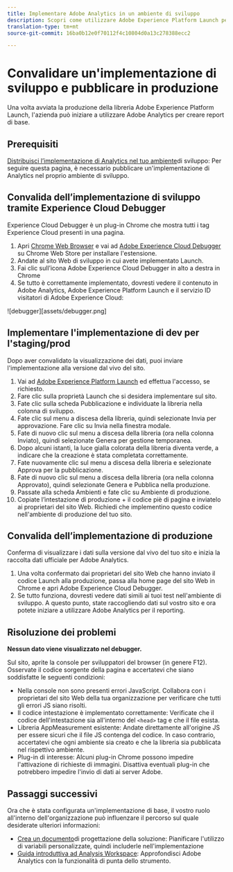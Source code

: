 ```yaml
---
title: Implementare Adobe Analytics in un ambiente di sviluppo
description: Scopri come utilizzare Adobe Experience Platform Launch per distribuire Adobe Analytics al tuo ambiente di sviluppo.
translation-type: tm+mt
source-git-commit: 16ba0b12e0f70112f4c10804d0a13c278388ecc2

---
```



# Convalidare un'implementazione di sviluppo e pubblicare in produzione

Una volta avviata la produzione della libreria Adobe Experience Platform Launch, l'azienda può iniziare a utilizzare Adobe Analytics per creare report di base.

## Prerequisiti

[Distribuisci l’implementazione di Analytics nel tuo ambiente](deploy-dev.md)di sviluppo: Per seguire questa pagina, è necessario pubblicare un'implementazione di Analytics nel proprio ambiente di sviluppo.

## Convalida dell’implementazione di sviluppo tramite Experience Cloud Debugger

Experience Cloud Debugger è un plug-in Chrome che mostra tutti i tag Experience Cloud presenti in una pagina.

1. Apri [Chrome Web Browser](https://www.google.com/chrome/) e vai ad [Adobe Experience Cloud Debugger](https://chrome.google.com/webstore/detail/adobe-experience-cloud-de/ocdmogmohccmeicdhlhhgepeaijenapj) su Chrome Web Store per installare l'estensione.
2. Andate al sito Web di sviluppo in cui avete implementato Launch.
3. Fai clic sull’icona Adobe Experience Cloud Debugger in alto a destra in Chrome
4. Se tutto è correttamente implementato, dovresti vedere il contenuto in Adobe Analytics, Adobe Experience Platform Launch e il servizio ID visitatori di Adobe Experience Cloud:

![debugger][assets/debugger.png]

## Implementare l'implementazione di dev per l'staging/prod

Dopo aver convalidato la visualizzazione dei dati, puoi inviare l'implementazione alla versione dal vivo del sito.

1. Vai ad [Adobe Experience Platform Launch](https://launch.adobe.com) ed effettua l'accesso, se richiesto.
2. Fare clic sulla proprietà Launch che si desidera implementare sul sito.
3. Fate clic sulla scheda Pubblicazione e individuate la libreria nella colonna di sviluppo.
4. Fate clic sul menu a discesa della libreria, quindi selezionate Invia per approvazione. Fare clic su Invia nella finestra modale.
5. Fate di nuovo clic sul menu a discesa della libreria (ora nella colonna Inviato), quindi selezionate Genera per gestione temporanea.
6. Dopo alcuni istanti, la luce gialla colorata della libreria diventa verde, a indicare che la creazione è stata completata correttamente.
7. Fate nuovamente clic sul menu a discesa della libreria e selezionate Approva per la pubblicazione.
8. Fate di nuovo clic sul menu a discesa della libreria (ora nella colonna Approvato), quindi selezionate Genera e Pubblica nella produzione.
9. Passate alla scheda Ambienti e fate clic su Ambiente di produzione.
10. Copiate l’intestazione di produzione + il codice piè di pagina e inviatelo ai proprietari del sito Web. Richiedi che implementino questo codice nell'ambiente di produzione del tuo sito.

## Convalida dell’implementazione di produzione

Conferma di visualizzare i dati sulla versione dal vivo del tuo sito e inizia la raccolta dati ufficiale per Adobe Analytics.

1. Una volta confermato dai proprietari del sito Web che hanno inviato il codice Launch alla produzione, passa alla home page del sito Web in Chrome e apri Adobe Experience Cloud Debugger.
2. Se tutto funziona, dovresti vedere dati simili ai tuoi test nell'ambiente di sviluppo. A questo punto, state raccogliendo dati sul vostro sito e ora potete iniziare a utilizzare Adobe Analytics per il reporting.

## Risoluzione dei problemi

**Nessun dato viene visualizzato nel debugger.**

Sul sito, aprite la console per sviluppatori del browser (in genere F12). Osservate il codice sorgente della pagina e accertatevi che siano soddisfatte le seguenti condizioni:

* Nella console non sono presenti errori JavaScript. Collabora con i proprietari del sito Web della tua organizzazione per verificare che tutti gli errori JS siano risolti.
* Il codice intestazione è implementato correttamente: Verificate che il codice dell'intestazione sia all'interno del `<head>` tag e che il file esista.
* Libreria AppMeasurement esistente: Andate direttamente all'origine JS per essere sicuri che il file JS contenga del codice. In caso contrario, accertatevi che ogni ambiente sia creato e che la libreria sia pubblicata nel rispettivo ambiente.
* Plug-in di interesse: Alcuni plug-in Chrome possono impedire l'attivazione di richieste di immagini. Disattiva eventuali plug-in che potrebbero impedire l'invio di dati ai server Adobe.

## Passaggi successivi

Ora che è stata configurata un'implementazione di base, il vostro ruolo all'interno dell'organizzazione può influenzare il percorso sul quale desiderate ulteriori informazioni:

* [Crea un documento](../prepare/solution-design.md)di progettazione della soluzione: Pianificare l'utilizzo di variabili personalizzate, quindi includerle nell'implementazione
* [Guida introduttiva ad Analysis Workspace](/help/analyze/analysis-workspace/home.md): Approfondisci Adobe Analytics con la funzionalità di punta dello strumento.
